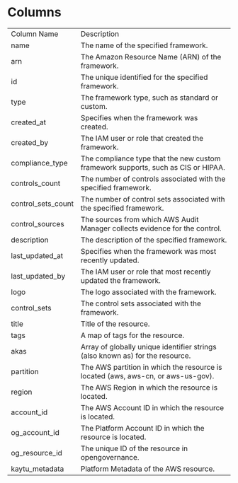 # Columns  

<table>
	<tr><td>Column Name</td><td>Description</td></tr>
	<tr><td>name</td><td>The name of the specified framework.</td></tr>
	<tr><td>arn</td><td>The Amazon Resource Name (ARN) of the framework.</td></tr>
	<tr><td>id</td><td>The unique identified for the specified framework.</td></tr>
	<tr><td>type</td><td>The framework type, such as standard or custom.</td></tr>
	<tr><td>created_at</td><td>Specifies when the framework was created.</td></tr>
	<tr><td>created_by</td><td>The IAM user or role that created the framework.</td></tr>
	<tr><td>compliance_type</td><td>The compliance type that the new custom framework supports, such as CIS or HIPAA.</td></tr>
	<tr><td>controls_count</td><td>The number of controls associated with the specified framework.</td></tr>
	<tr><td>control_sets_count</td><td>The number of control sets associated with the specified framework.</td></tr>
	<tr><td>control_sources</td><td>The sources from which AWS Audit Manager collects evidence for the control.</td></tr>
	<tr><td>description</td><td>The description of the specified framework.</td></tr>
	<tr><td>last_updated_at</td><td>Specifies when the framework was most recently updated.</td></tr>
	<tr><td>last_updated_by</td><td>The IAM user or role that most recently updated the framework.</td></tr>
	<tr><td>logo</td><td>The logo associated with the framework.</td></tr>
	<tr><td>control_sets</td><td>The control sets associated with the framework.</td></tr>
	<tr><td>title</td><td>Title of the resource.</td></tr>
	<tr><td>tags</td><td>A map of tags for the resource.</td></tr>
	<tr><td>akas</td><td>Array of globally unique identifier strings (also known as) for the resource.</td></tr>
	<tr><td>partition</td><td>The AWS partition in which the resource is located (aws, aws-cn, or aws-us-gov).</td></tr>
	<tr><td>region</td><td>The AWS Region in which the resource is located.</td></tr>
	<tr><td>account_id</td><td>The AWS Account ID in which the resource is located.</td></tr>
	<tr><td>og_account_id</td><td>The Platform Account ID in which the resource is located.</td></tr>
	<tr><td>og_resource_id</td><td>The unique ID of the resource in opengovernance.</td></tr>
	<tr><td>kaytu_metadata</td><td>Platform Metadata of the AWS resource.</td></tr>
</table>
